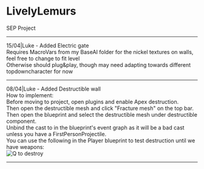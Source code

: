 # LivelyLemurs
SEP Project

---
15/04|Luke - Added Electric gate  
Requires MacroVars from my BaseAI folder for the nickel textures on walls, feel free to change to fit level  
Otherwise should plug&play, though may need adapting towards different topdowncharacter for now   

---
08/04|Luke - Added Destructible wall  
How to implement:  
Before moving to project, open plugins and enable Apex destruction.   
Then open the destructible mesh and click "Fracture mesh" on the top bar.  
Then open the blueprint and select the destructible mesh under destructible component.  
Unbind the cast to in the blueprint's event graph as it will be a bad cast unless you have a FirstPersonProjectile.  
You can use the following in the Player blueprint to test destruction until we have weapons:  
![Q to destroy](https://i.imgur.com/uemY9Dr.jpg)   

---

